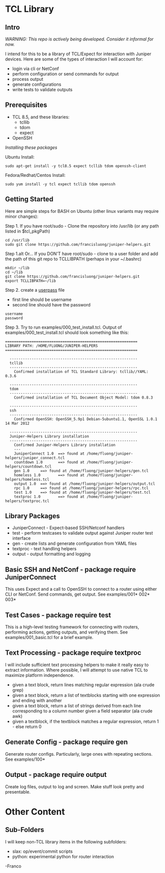 TCL Library
===========

Intro
-----
_WARNING: This repo is actively being developed.  Consider it informal for now._

I intend for this to be a library of TCL/Expect for interaction with Juniper devices.  Here are some of the types of interaction I will account for:
  - login via cli or NetConf
  - perform configuration or send commands for output
  - process output 
  - generate configurations
  - write tests to validate outputs

Prerequisites
-------------
 - TCL 8.5, and these libraries:
   * tcllib
   * tdom
   * expect 
 - OpenSSH

*Installing these packages*

Ubuntu Install: 

```
sudo apt-get install -y tcl8.5 expect tcllib tdom openssh-client
```
 
Fedora/Redhat/Centos Install: 

```
sudo yum install -y tcl expect tcllib tdom openssh
```

Getting Started
---------------

Here are simple steps for BASH on Ubuntu (other linux variants may require minor changes):

Step 1. If you have root/sudo - Clone the repository into /usr/lib (or any path listed in $tcl_pkgPath)

```
cd /usr/lib
sudo git clone https://github.com/francisluong/juniper-helpers.git
```

Step 1.alt Or... If you DON'T have root/sudo - clone to a user folder and add the path of this git repo to TCLLIBPATH (perhaps in your ~/.bashrc)

```
mkdir ~/lib
cd ~/lib
git clone https://github.com/francisluong/juniper-helpers.git
export TCLLIBPATH=~/lib
```
Step 2. create a [userpass](https://github.com/francisluong/juniper-helpers/blob/master/examples/userpass) file
   * first line should be username
   * second line should have the password

```
username
password
```

Step 3. Try to run examples/000_test_install.tcl. Output of examples/000_test_install.tcl should look something like this:

```
============================================================
LIBRARY PATH: /HOME/FLUONG/JUNIPER-HELPERS
============================================================

  ----------------------------------------------------------
  tcllib
  ----------------------------------------------------------
    Confirmed installation of TCL Standard Library: tcllib//YAML: 0.3.6

  ----------------------------------------------------------
  tdom
  ----------------------------------------------------------
    Confirmed installation of TCL Document Object Model: tdom 0.8.3

  ----------------------------------------------------------
  ssh
  ----------------------------------------------------------
    Confirmed OpenSSH: OpenSSH_5.9p1 Debian-5ubuntu1.1, OpenSSL 1.0.1 14 Mar 2012

  ----------------------------------------------------------
  Juniper-Helpers Library installation
  ----------------------------------------------------------
    Confirmed Juniper-Helpers Library installation
    ---
    JuniperConnect 1.0  ==> found at /home/fluong/juniper-helpers/juniper_connect.tcl
    countdown 1.0       ==> found at /home/fluong/juniper-helpers/countdown.tcl
    gen 1.0     ==> found at /home/fluong/juniper-helpers/gen.tcl
    homeless 1.0        ==> found at /home/fluong/juniper-helpers/homeless.tcl
    output 1.0  ==> found at /home/fluong/juniper-helpers/output.tcl
    rpc 1.0     ==> found at /home/fluong/juniper-helpers/rpc.tcl
    test 1.0    ==> found at /home/fluong/juniper-helpers/test.tcl
    textproc 1.0        ==> found at /home/fluong/juniper-helpers/textproc.tcl
```

Library Packages
-----------------
 - JuniperConnect - Expect-based SSH/Netconf handlers
 - test - perform testcases to validate output against Juniper router test interface
 - gen - create lists and generate configuration from YAML files
 - textproc - text handling helpers
 - output - output formatting and logging

Basic SSH and NetConf - package require JuniperConnect
--------------------------------------------------------
This uses Expect and a call to OpenSSH to connect to a router using either CLI or NetConf.  Send commands, get output.  See examples/001\* 002\* 003\*

Test Cases - package require test
--------------------------------------
This is a high-level testing framework for connecting with routers, performing actions, getting outputs, and verifying them.  See examples/001_basic.tcl for a brief example.

Text Processing - package require textproc
--------------------------------------------
I will include sufficient text processing helpers to make it really easy to extract information.  Where possible, I will attempt to use native TCL to maximize platform independence.
  - given a text block, return lines matching regular expression (ala crude grep)
  - given a text block, return a list of textblocks starting with one expression and ending with another
  - given a text block, return a list of strings derived from each line corresponding to a column number given a field separator (ala crude awk)
  - given a textblock, if the textblock matches a regular expression, return 1 - else return 0

Generate Config - package require gen
----------------------------------------
Generate router configs.  Particularly, large ones with repeating sections.  See examples/100*

Output - package require output
---------------------------------
Create log files, output to log and screen.  Make stuff look pretty and presentable.


Other Content
=============

Sub-Folders
-----------
I will keep non-TCL library items in the following subfolders:
 - slax: op/event/commit scripts
 - python: experimental python for router interaction

-Franco
